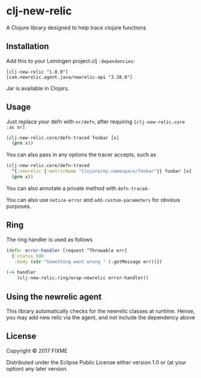 # clj-new-relic

A Clojure library designed to help trace clojure functions

## Installation

Add this to your Leiningen project.clj `:dependencies`:

    [clj-new-relic "1.0.0"]
    [com.newrelic.agent.java/newrelic-api "3.38.0"]

Jar is available in Clojars.

## Usage

Just replace your defn with `nr/defn`, after requiring `[clj-new-relic.core :as nr]`

```clojure
(clj-new-relic.core/defn-traced foobar [x]
  (prn x))
```

You can also pass in any options the tracer accepts, such as

```clojure
(clj-new-relic.core/defn-traced
  ^{:newrelic {:metricName "Clojure/my.namespace/foobar"}} foobar [x]
  (prn x))
```

You can also annotate a private method with `defn-traced-`

You can also use `notice-error` and `add-custom-parameters` for obvious purposes.

## Ring

The ring handler is used as follows

```clojure
(defn- error-handler [request ^Throwable err]
  {:status 500
   :body (str "Something went wrong " (.getMessage err))})

(-> handler
    (clj-new-relic.ring/wrap-newrelic error-handler))
```

## Using the newrelic agent

This library automatically checks for the newrelic classes at runtime. Hense, you may add new relic via the agent, and not include the dependency above

## License

Copyright © 2017 FIXME

Distributed under the Eclipse Public License either version 1.0 or (at
your option) any later version.
